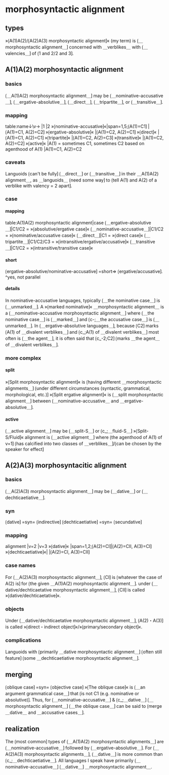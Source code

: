 
# morphosyntactic alignment

## types

»⟮A(1)A(2)/⟮A(2)A(3) morphosyntactic alignment⟯« (my term) is ⟮＿morphosyntactic alignment＿⟯ concerned with ＿verblikes＿ with ⟮＿valencies＿⟯ of ⟮1 and 2/2 and 3⟯.

## A(1)A(2) morphosyntactic alignment

### basics

⟮＿A(1)A(2) morphosyntactic alignment＿⟯ may be ⟮＿nominative-accusative＿⟯, ⟮＿ergative-absolutive＿⟯, ⟮＿direct＿⟯, ⟮＿tripartite＿⟯, or ⟮＿transitive＿⟯.

### mapping

table:name↓\v→          |1                                                            |2
»⟮nominative-accusative⟯«|span=1,5;⟮A(1)=C1⟯                                            |⟮A(1)=C1, A(2)=C2⟯
»⟮ergative-absolutive⟯«                                                                |⟮A(1)=C2, A(2)=C1⟯
»⟮direct⟯«                                                                             |⟮A(1)=C1, A(2)=C1⟯
»⟮tripartite⟯«                                                                         |⟮A(1)=C2, A(2)=C3⟯
»⟮transitive⟯«                                                                         |⟮A(1)=C2, A(2)=C2⟯
»⟮active⟯«               |A(1) = sometimes C1, sometimes C2 based on agenthood of A(1) |A(1)=C1, A(2)=C2

### caveats

Languoids ⟮can't be fully⟯ ⟮＿direct＿⟯ or ⟮＿transitive＿⟯ in their ＿A(1)A(2) alignment＿, as ＿languoids＿ ⟮need some way⟯ to ⟮tell A(1) and A(2) of a verblike with valency = 2 apart⟯.

### case 

#### mapping

table:A(1)A(2) morphosyntactic alignment|case
⟮＿ergative-absolutive＿⟯|C1/C2 = »⟮absolutive/ergative case⟯«
⟮＿nominative-accusative＿⟯|C1/C2 = »⟮nominative/accusative case⟯«
⟮＿direct＿⟯|C1 = »⟮direct case⟯«
⟮＿tripartite＿⟯|C1/C2/C3 = »⟮intransitive/ergative/accusative⟯«
⟮＿transitive＿⟯|C1/C2 = »⟮intransitive/transitive case⟯«

#### short

⟮ergative-absolutive/nominative-accusative⟯ =short=> ⟮ergative/accusative⟯.
^yes, not parallel

#### details

In nominative-accusative languages, typically ⟮＿the nominative case＿⟯ is ⟮＿unmarked＿⟯.
A »⟮marked nominative⟯« ＿morphosyntactic alignment＿ is a ⟮＿nominative-accusative morphosyntactic alignment＿⟯ where ⟮＿the nominative case＿⟯ is ⟮＿marked＿⟯ and ⟮c-;＿the accusative case＿⟯ is ⟮＿unmarked＿⟯.
In ⟮＿ergative-absolutive languages＿⟯, because ⟮C2⟯ marks ⟮A(1) of ＿divalent verblikes＿⟯ and ⟮c_;A(1) of ＿divalent verblikes＿⟯ most often is ⟮＿the agent＿⟯, it is often said that ⟮c_-2;C2⟯ ⟮marks ＿the agent＿ of ＿divalent verblikes＿⟯.

### more complex

#### split

»⟮Split morphosyntactic alignment⟯« is ⟮having different ＿morphosyntactic alignments＿⟯ ⟮under different circumstances (syntactic, grammatical, morphological, etc.)⟯
»⟮Split ergative alignment⟯« is ⟮＿split morphosyntactic alignment＿⟯ between ⟮＿nominative-accusative＿ and ＿ergative-absolutive＿⟯.

#### active

⟮＿active alignment＿⟯ may be ⟮＿split-S＿⟯ or ⟮c_;＿fluid-S＿⟯ 
»⟮Split-S/Fluid⟯« alignment is ⟮＿active aligment＿⟯ where ⟮the agenthood of A(1) of v=1⟯ ⟮has calcified into two classes of ＿verblikes＿⟯/⟮can be chosen by the speaker for effect⟯

## A(2)A(3) morphosyntacitic alignment

### basics

⟮＿A(2)A(3) morphosyntactic alignment＿⟯ may be ⟮＿dative＿⟯ or ⟮＿dechticaetiative＿⟯.

### syn

⟮dative⟯ =syn= ⟮indirective⟯
⟮dechticaetiative⟯ =syn= ⟮secundative⟯

### mapping

alignment          |v=2              |v=3
»⟮dative⟯«          |span=1,2;⟮A(2)=CI⟯|⟮A(2)=CII, A(3)=CI⟯
»⟮dechticaetiative⟯«|                 |⟮A(2)=CI, A(3)=CII⟯

### case names

For ⟮＿A(2)A(3) morphosyntactic alignment＿⟯, ⟮CI⟯ is ⟮whatever the case of A(2) is⟯ for ⟮the given ＿A(1)A(2) morphosyntactic alignment＿⟯.
under ⟮＿dative/dechticaetative morphosyntactic alignment＿⟯, ⟮CII⟯ is called »⟮dative/dechticaetative⟯«.

### objects

Under ⟮＿dative/dechticaetative morphosyntactic alignment＿⟯, ⟮A(2)・A(3)⟯ is called »⟮direct・indirect object⟯«/»⟮primary/secondary object⟯«.

### complications

Languoids with ⟮primarily ＿dative morphosyntactic alignment＿⟯ ⟮often still feature⟯ ⟮some ＿dechticaetiative morphosyntactic alignment＿⟯.

## merging

⟮oblique case⟯ =syn= ⟮objective case⟯
»⟮The oblique case⟯« is ⟮＿an argument grammatical case＿⟯ that ⟮is not C1 (e.g. nominative or absolutive)⟯.
Thus, for ⟮＿nominative-accusative＿⟯ & ⟮c_;＿dative＿⟯ ⟮＿morphosyntactic alignment＿⟯ ⟮＿the oblique case＿⟯ can be said to ⟮merge ＿dative＿ and ＿accusative cases＿⟯.

## realization

The ⟮most common⟯ types of ⟮＿A(1)A(2) morphosyntactic alignments＿⟯ are ⟮＿nominative-accusative＿⟯ followed by ⟮＿ergative-absolutive＿⟯.
For ⟮＿A(2)A(3) morphosyntactic alignments＿⟯, ⟮＿dative＿⟯ is more common than ⟮c_;＿dechticaetiative＿⟯.
All languages I speak have primarily ⟮＿nominative-accusative＿⟯ ⟮＿dative＿⟯ ＿morphosyntactic alignment＿.
